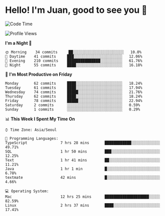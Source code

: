 # Hello! I'm Juan, good to see you 👋

<!--
**Y-k-Y/Y-k-Y** is a ✨ _special_ ✨ repository because its `README.md` (this file) appears on your GitHub profile.

Here are some ideas to get you started:

- 🔭 I’m currently working on ...
- 🌱 I’m currently learning ...
- 👯 I’m looking to collaborate on ...
- 🤔 I’m looking for help with ...
- 💬 Ask me about ...
- 📫 How to reach me: ...
- 😄 Pronouns: ...
- ⚡ Fun fact: ...
-->
<!--
![Profile views](https://gpvc.arturio.dev/Y-k-Y)

[![Omid Nikrah StackOverflow](https://github-readme-stackoverflow.vercel.app/?userID=9517076)](https://stackoverflow.com/users/9517076/i-have-10-fingers)
-->

<!--START_SECTION:waka-->
![Code Time](http://img.shields.io/badge/Code%20Time-442%20hrs-blue)

![Profile Views](http://img.shields.io/badge/Profile%20Views-0-blue)

**I'm a Night 🦉** 

```text
🌞 Morning    34 commits     ██░░░░░░░░░░░░░░░░░░░░░░░   10.0% 
🌆 Daytime    41 commits     ███░░░░░░░░░░░░░░░░░░░░░░   12.06% 
🌃 Evening    210 commits    ███████████████░░░░░░░░░░   61.76% 
🌙 Night      55 commits     ████░░░░░░░░░░░░░░░░░░░░░   16.18%

```
📅 **I'm Most Productive on Friday** 

```text
Monday       62 commits     ████░░░░░░░░░░░░░░░░░░░░░   18.24% 
Tuesday      61 commits     ████░░░░░░░░░░░░░░░░░░░░░   17.94% 
Wednesday    74 commits     █████░░░░░░░░░░░░░░░░░░░░   21.76% 
Thursday     62 commits     ████░░░░░░░░░░░░░░░░░░░░░   18.24% 
Friday       78 commits     █████░░░░░░░░░░░░░░░░░░░░   22.94% 
Saturday     2 commits      ░░░░░░░░░░░░░░░░░░░░░░░░░   0.59% 
Sunday       1 commits      ░░░░░░░░░░░░░░░░░░░░░░░░░   0.29%

```


📊 **This Week I Spent My Time On** 

```text
⌚︎ Time Zone: Asia/Seoul

💬 Programming Languages: 
TypeScript               7 hrs 28 mins       ████████████░░░░░░░░░░░░░   49.71% 
SQL                      1 hr 50 mins        ███░░░░░░░░░░░░░░░░░░░░░░   12.25% 
Text                     1 hr 41 mins        ██░░░░░░░░░░░░░░░░░░░░░░░   11.21% 
Java                     1 hr 1 min          █░░░░░░░░░░░░░░░░░░░░░░░░   6.78% 
textmate                 42 mins             █░░░░░░░░░░░░░░░░░░░░░░░░   4.66%

💻 Operating System: 
Mac                      12 hrs 25 mins      ████████████████████░░░░░   82.59% 
Linux                    2 hrs 37 mins       ████░░░░░░░░░░░░░░░░░░░░░   17.41%

```


<!--END_SECTION:waka-->
